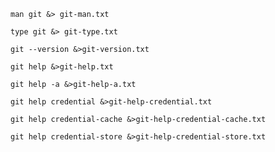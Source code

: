 ```shell
man git &> git-man.txt 
```

```shell
type git &> git-type.txt 
```

```shell
git --version &>git-version.txt
```

```shell
git help &>git-help.txt
```

```shell
git help -a &>git-help-a.txt
```

```shell
git help credential &>git-help-credential.txt
```

```shell
git help credential-cache &>git-help-credential-cache.txt
```

```shell
git help credential-store &>git-help-credential-store.txt
```
